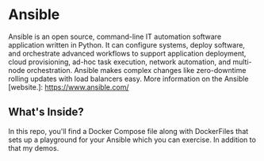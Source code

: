 # Ansible

Ansible is an open source, command-line IT automation software application written in Python. It can configure systems, deploy software, and orchestrate advanced workflows to support application deployment, cloud provisioning, ad-hoc task execution, network automation, and multi-node orchestration. Ansible makes complex changes like zero-downtime rolling updates with load balancers easy. More information on the Ansible [website.]: https://www.ansible.com/

## What's Inside?

In this repo, you'll find a Docker Compose file along with DockerFiles that sets up a playground for your Ansible which you can exercise. In addition to that my demos.
